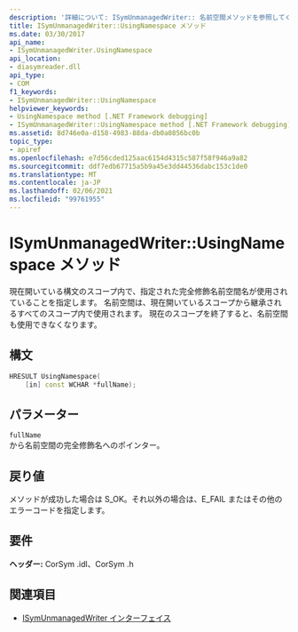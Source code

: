 ```yaml
---
description: '詳細について: ISymUnmanagedWriter:: 名前空間メソッドを参照してください。'
title: ISymUnmanagedWriter::UsingNamespace メソッド
ms.date: 03/30/2017
api_name:
- ISymUnmanagedWriter.UsingNamespace
api_location:
- diasymreader.dll
api_type:
- COM
f1_keywords:
- ISymUnmanagedWriter::UsingNamespace
helpviewer_keywords:
- UsingNamespace method [.NET Framework debugging]
- ISymUnmanagedWriter::UsingNamespace method [.NET Framework debugging]
ms.assetid: 8d746e0a-d158-4983-88da-db0a0856bc0b
topic_type:
- apiref
ms.openlocfilehash: e7d56cded125aac6154d4315c587f58f946a9a82
ms.sourcegitcommit: ddf7edb67715a5b9a45e3dd44536dabc153c1de0
ms.translationtype: MT
ms.contentlocale: ja-JP
ms.lasthandoff: 02/06/2021
ms.locfileid: "99761955"
---
```

# <a name="isymunmanagedwriterusingnamespace-method"></a>ISymUnmanagedWriter::UsingNamespace メソッド

現在開いている構文のスコープ内で、指定された完全修飾名前空間名が使用されていることを指定します。 名前空間は、現在開いているスコープから継承されるすべてのスコープ内で使用されます。 現在のスコープを終了すると、名前空間も使用できなくなります。  
  
## <a name="syntax"></a>構文  
  
```cpp  
HRESULT UsingNamespace(  
    [in] const WCHAR *fullName);  
```  
  
## <a name="parameters"></a>パラメーター  

 `fullName`  
 から名前空間の完全修飾名へのポインター。  
  
## <a name="return-value"></a>戻り値  

 メソッドが成功した場合は S_OK。それ以外の場合は、E_FAIL またはその他のエラーコードを指定します。  
  
## <a name="requirements"></a>要件  

 **ヘッダー:** CorSym .idl、CorSym .h  
  
## <a name="see-also"></a>関連項目

- [ISymUnmanagedWriter インターフェイス](isymunmanagedwriter-interface.md)
